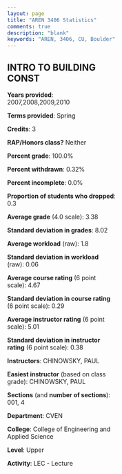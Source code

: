 ```yaml
---
layout: page
title: "AREN 3406 Statistics"
comments: true
description: "blank"
keywords: "AREN, 3406, CU, Boulder"
--- 
```

<head>
<script src="https://ajax.googleapis.com/ajax/libs/jquery/2.1.3/jquery.min.js"></script>
<script src="https://dl.dropboxusercontent.com/s/pc42nxpaw1ea4o9/highcharts.js?dl=0"></script>
<!-- <script src="../assets/js/highcharts.js"></script> -->
<style type="text/css">@font-face {
	font-family: "Bebas Neue";
	src: url(https://www.filehosting.org/file/details/544349/BebasNeue%20Regular.otf) format("opentype");
	}
	h1.Bebas { 
		font-family: "Bebas Neue", Verdana, Tahoma;
	}
</style>
</head>
<body>
	<div id="container" style="float: right; width: 45%; height: 88%; margin-left: 2.5%; margin-right: 2.5%;"></div>
	<script language="JavaScript">
		$(document).ready(function() {
		var chart = {type: 'column'};
		var title = {text: 'Grade Distribution'};
		var xAxis = {categories: ['A','B','C','D','F'],crosshair: true};
		var yAxis = {min: 0,title: {text: 'Percentage'}};
		var tooltip = {headerFormat: '<center><b><span style="font-size:20px">{point.key}</span></b></center>',
		               pointFormat: '<td style="padding:0"><b>{point.y:.1f}%</b></td>',
		               footerFormat: '</table>',shared: true,useHTML: true};
		var plotOptions = {column: {pointPadding: 0.0,borderWidth: 0}};  
		var credits = {enabled: false};var series= [{name: 'Percent',data: [51.05,44.14,4.5,0.0,0.3,]}];
		var json = {};
		json.chart = chart;
		json.title = title;
		json.tooltip = tooltip;
		json.xAxis = xAxis;
		json.yAxis = yAxis;  
		json.series = series;
		json.plotOptions = plotOptions;  
		json.credits = credits;
		$('#container').highcharts(json);
	});
	</script>
</body>
			   
## INTRO TO BUILDING CONST

**Years provided**: 2007,2008,2009,2010

**Terms provided**: Spring

**Credits**: 3

**RAP/Honors class?** Neither

**Percent grade**: 100.0%

**Percent withdrawn**: 0.32%

**Percent incomplete**: 0.0%

**Proportion of students who dropped**: 0.3

**Average grade** (4.0 scale): 3.38

**Standard deviation in grades**: 8.02

**Average workload** (raw): 1.8

**Standard deviation in workload** (raw): 0.06

**Average course rating** (6 point scale): 4.67

**Standard deviation in course rating** (6 point scale): 0.29

**Average instructor rating** (6 point scale): 5.01

**Standard deviation in instructor rating** (6 point scale): 0.38

**Instructors**: CHINOWSKY, PAUL

**Easiest instructor** (based on class grade): CHINOWSKY, PAUL

**Sections** (and **number of sections**): 001, 4

**Department**: CVEN

**College**: College of Engineering and Applied Science

**Level**: Upper

**Activity**: LEC - Lecture